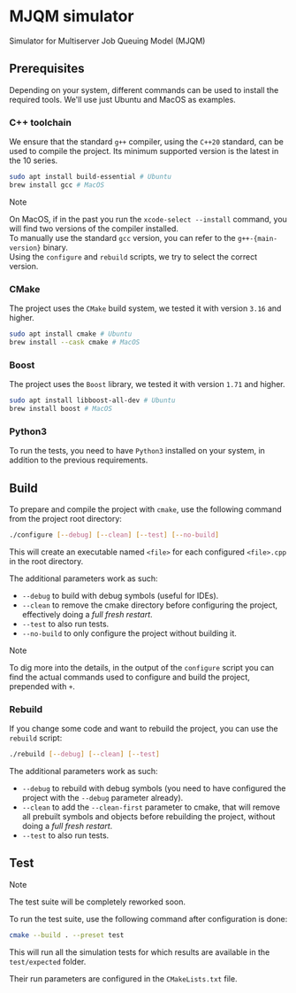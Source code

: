 # MJQM simulator

Simulator for Multiserver Job Queuing Model (MJQM)

## Prerequisites

Depending on your system, different commands can be used to install the required tools. We'll use just Ubuntu and MacOS as examples.

### C++ toolchain

We ensure that the standard `g++` compiler, using the `C++20` standard, can be used to compile the project. Its minimum supported version is the latest in the 10 series.

```sh
sudo apt install build-essential # Ubuntu
brew install gcc # MacOS
```

> [!Note]
  On MacOS, if in the past you run the `xcode-select --install` command, you will find two versions of the compiler installed. \
  To manually use the standard `gcc` version, you can refer to the `g++-{main-version}` binary. \
  Using the `configure` and `rebuild` scripts, we try to select the correct version.

### CMake

The project uses the `CMake` build system, we tested it with version `3.16` and higher.

```sh
sudo apt install cmake # Ubuntu
brew install --cask cmake # MacOS
```

### Boost

The project uses the `Boost` library, we tested it with version `1.71` and higher.

```sh
sudo apt install libboost-all-dev # Ubuntu
brew install boost # MacOS
```

### Python3

To run the tests, you need to have `Python3` installed on your system, in addition to the previous requirements.

## Build

To prepare and compile the project with `cmake`, use the following command from the project root directory:

```sh
./configure [--debug] [--clean] [--test] [--no-build]
```

This will create an executable named `<file>` for each configured `<file>.cpp` in the root directory.

The additional parameters work as such:

- `--debug` to build with debug symbols (useful for IDEs).
- `--clean` to remove the cmake directory before configuring the project, effectively doing a _full fresh restart_.
- `--test` to also run tests.
- `--no-build` to only configure the project without building it.

> [!Note]
  To dig more into the details, in the output of the `configure` script you can find the actual commands used to configure and build the project, prepended with `+`.

### Rebuild

If you change some code and want to rebuild the project, you can use the `rebuild` script:

```sh
./rebuild [--debug] [--clean] [--test]
```

The additional parameters work as such:

- `--debug` to rebuild with debug symbols (you need to have configured the project with the `--debug` parameter already).
- `--clean` to add the `--clean-first` parameter to cmake, that will remove all prebuilt symbols and objects before rebuilding the project, without doing a _full fresh restart_.
- `--test` to also run tests.

## Test

> [!Note]
  The test suite will be completely reworked soon.

To run the test suite, use the following command after configuration is done:

```sh
cmake --build . --preset test
```

This will run all the simulation tests for which results are available in the `test/expected` folder.

Their run parameters are configured in the `CMakeLists.txt` file.
